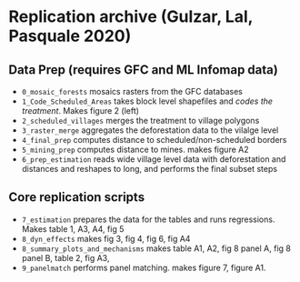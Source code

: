 # Replication archive (Gulzar, Lal, Pasquale 2020)

## Data Prep (requires GFC and ML Infomap data)
+ `0_mosaic_forests` mosaics rasters from the GFC databases
+ `1_Code_Scheduled_Areas` takes block level shapefiles and *codes the treatment*. Makes figure 2 (left)
+ `2_scheduled_villages` merges the treatment to village polygons
+ `3_raster_merge` aggregates the deforestation data to the vilalge level
+ `4_final_prep` computes distance to scheduled/non-scheduled borders
+ `5_mining_prep` computes distance to mines. makes figure A2
+ `6_prep_estimation` reads wide village level data with deforestation and distances and reshapes to long, and performs the final subset steps


## Core replication scripts
+ `7_estimation` prepares the data for the tables and runs regressions. Makes table 1, A3, A4, fig 5
+ `8_dyn_effects` makes fig 3, fig 4, fig 6, fig A4
+ `8_summary_plots_and_mechanisms` makes table A1, A2, fig 8 panel A, fig 8 panel B, table 2, fig A3, 
+ `9_panelmatch` performs panel matching. makes figure 7, figure A1.
